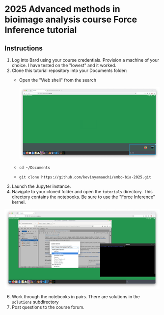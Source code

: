 # 2025 Advanced methods in bioimage analysis course Force Inference tutorial 

## Instructions
1. Log into Bard using your course credentials. Provision a machine of your choice. I have tested on the "lowest" and it worked.
2. Clone this tutorial repository into your Documents folder:
    - Open the "Web shell" from the search

      ![web shell](./resources/web_shell.png)
      
    - `cd ~/Documents`
    - `git clone https://github.com/kevinyamauchi/embo-bia-2025.git`
4. Launch the Jupyter instance.
5. Navigate to your cloned folder and open the `tutorials` directory. This directory contains the notebooks. Be sure to use the "Force Inference" kernel.

  ![web shell](./resources/kernel.png)

6. Work through the notebooks in pairs. There are solutions in the `solutions` subdirectory
7. Post questions to the course forum.